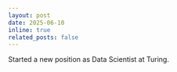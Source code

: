 ```yaml
---
layout: post
date: 2025-06-10
inline: true
related_posts: false
---
```


Started a new position as Data Scientist at Turing.
